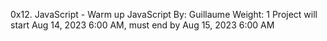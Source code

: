 0x12. JavaScript - Warm up
JavaScript
 By: Guillaume
 Weight: 1
 Project will start Aug 14, 2023 6:00 AM, must end by Aug 15, 2023 6:00 AM
 